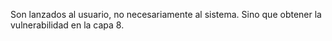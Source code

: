 Son lanzados al usuario, no necesariamente al sistema. Sino que obtener la vulnerabilidad en la capa 8.
